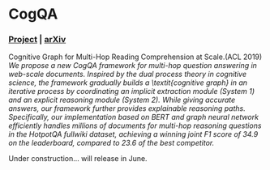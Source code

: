 # CogQA

### [Project](https://sites.google.com/view/cognitivegraph/) | [arXiv](https://arxiv.org/abs/1905.05460)

Cognitive Graph for Multi-Hop Reading Comprehension at Scale.(ACL 2019)<br>
*We propose a new CogQA framework for multi-hop question answering in web-scale documents. Inspired by the dual process theory in cognitive science, the framework gradually builds a \textit{cognitive graph} in an iterative process by coordinating an implicit extraction module (System 1) and an explicit reasoning module (System 2). While giving accurate answers, our framework further provides explainable reasoning paths. Specifically, our implementation based on BERT and graph neural network efficiently handles millions of documents for multi-hop reasoning questions in the HotpotQA fullwiki dataset, achieving a winning joint F1 score of 34.9 on the leaderboard, compared to 23.6 of the best competitor.*

Under construction... will release in June.
